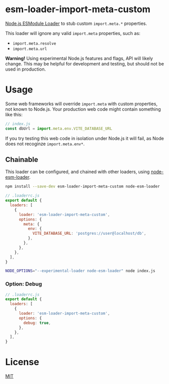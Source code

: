 # esm-loader-import-meta-custom

[Node.js ESModule Loader][node-loaders] to stub custom `import.meta.*`
properties.

This loader will ignore any valid `import.meta` properties, such as:

- `import.meta.resolve`
- `import.meta.url`

**Warning!** Using experimental Node.js features and flags,
API will likely change. This may be helpful for development and testing,
but should not be used in production.

# Usage

Some web frameworks will override `import.meta` with custom properties, not
known to Node.js. Your production web code might contain something like this:

```js
// index.js
const dbUrl = import.meta.env.VITE_DATABASE_URL
```

If you try testing this web code in isolation under Node.js it will fail, as
Node does not recoginze `import.meta.env*`.

## Chainable

This loader can be configured, and chained with other loaders, using
[node-esm-loader][node-esm-loader].

```sh
npm install --save-dev esm-loader-import-meta-custom node-esm-loader
```

```js
// .loaderrc.js
export default {
  loaders: [
    {
      loader: 'esm-loader-import-meta-custom',
      options: {
        meta: {
          env: {
            VITE_DATABASE_URL: 'postgres://user@localhost/db',
          },
        },
      },
    },
  ],
}
```

```sh
NODE_OPTIONS="--experimental-loader node-esm-loader" node index.js
```

### Option: Debug

```js
// .loaderrc.js
export default {
  loaders: [
    {
      loader: 'esm-loader-import-meta-custom',
      options: {
        debug: true,
      },
    },
  ],
}
```

# License

[MIT][mit-license]

[mit-license]: https://mit-license.org/
[node-esm-loader]: https://github.com/sebamarynissen/node-esm-loader#readme
[node-loaders]: https://nodejs.org/api/esm.html#loaders
